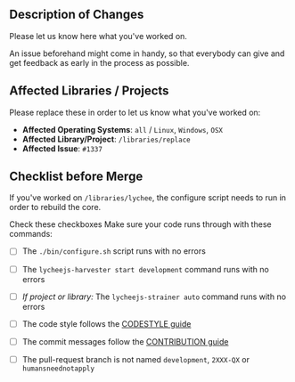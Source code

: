 
## Description of Changes

Please let us know here what you've worked on.

An issue beforehand might come in handy, so that everybody
can give and get feedback as early in the process as possible.


## Affected Libraries / Projects

Please replace these in order to let us know what you've
worked on:

- **Affected Operating Systems**: `all` / `Linux`, `Windows`, `OSX`
- **Affected Library/Project**: `/libraries/replace`
- **Affected Issue**: `#1337`


## Checklist before Merge

If you've worked on `/libraries/lychee`, the configure
script needs to run in order to rebuild the core.


Check these checkboxes 
Make sure your code runs through with these commands:

- [ ] The `./bin/configure.sh` script runs with no errors
- [ ] The `lycheejs-harvester start development` command runs with no errors
- [ ] _If project or library:_ The `lycheejs-strainer auto` command runs with no errors
- [ ] The code style follows the [CODESTYLE guide](https://github.com/Artificial-Engineering/lycheejs/blob/development/guides/CODESTYLE.md)
- [ ] The commit messages follow the [CONTRIBUTION guide](https://github.com/Artificial-Engineering/lycheejs/blob/development/guides/CONTRIBUTION.md)
- [ ] The pull-request branch is not named `development`, `2XXX-QX` or `humansneednotapply`

